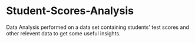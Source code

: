 # Student-Scores-Analysis
Data Analysis performed on a data set containing students' test scores and other relevent data to get some useful insights.
